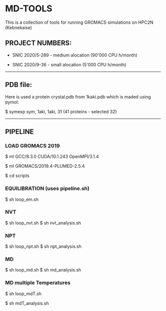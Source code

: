 # MD-TOOLS

This is a collection of tools for running GROMACS simulations on HPC2N (Kebnekaise)

## PROJECT NUMBERS:

* SNIC 2020/5-289 - medium alocation (90'000 CPU h/month)

* SNIC 2020/9-36  - small alocation  (5'000  CPU h/month)

-----
## PDB file:

Here is used a protein crystal.pdb from 1kaki.pdb which is maded using pymol:

$ symexp sym, 1aki, 1aki, 31 (41 proteins - selected 32)

------------
## PIPELINE

### LOAD GROMACS 2019
$ ml GCC/8.3.0  CUDA/10.1.243  OpenMPI/3.1.4

$ ml GROMACS/2019.4-PLUMED-2.5.4

$ cd scripts

### EQUILIBRATION (uses pipeline.sh)
$ sh loop_em.sh

### NVT
$ sh loop_nvt.sh
$ sh nvt_analysis.sh

### NPT
$ sh loop_npt.sh
$ sh npt_analysis.sh

### MD 
$ sh loop_md.sh
$ sh md_analysis.sh

### MD multiple Temperatures
$ sh loop_mdT.sh

$ sh mdT_analysis.sh

